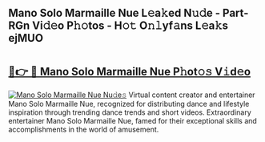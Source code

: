 ## Mano Solo Marmaille Nue L𝚎a𝚔ed N𝚞𝚍e - Part-RGn Vi𝚍𝚎o P𝚑𝚘tos - H𝚘𝚝 O𝚗𝚕yf𝚊ns L𝚎a𝚔s ejMUO

# <h2><a href="http://kf54d0.oniu.top/?m=Mano+Solo+Marmaille+Nue">🔗👉 🔴 Mano Solo Marmaille Nue P𝚑ot𝚘𝚜 V𝚒d𝚎o</a></h2>

[![Mano Solo Marmaille Nue Nu𝚍e𝚜](https://i.imgur.com/0qMVB7G.gif)](http://kf54d0.oniu.top/?m=Mano+Solo+Marmaille+Nue)
Virtual content creator and entertainer Mano Solo Marmaille Nue, recognized for distributing dance and lifestyle inspiration through trending dance trends and short videos. Extraordinary entertainer Mano Solo Marmaille Nue, famed for their exceptional skills and accomplishments in the world of amusement.  

